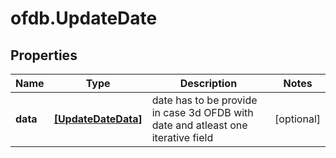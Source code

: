 # ofdb.UpdateDate

## Properties

Name | Type | Description | Notes
------------ | ------------- | ------------- | -------------
**data** | [**[UpdateDateData]**](UpdateDateData.md) | date has to be provide in case 3d OFDB with date and atleast one iterative field | [optional] 


